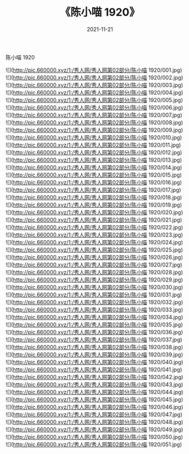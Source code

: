 ﻿---
layout: post
title:  《陈小喵 1920》
date:   2021-11-21
img: http://pic.660000.xyz/1:/秀人网/秀人网第02部分/陈小喵 1920/000.jpg
categories: [美女, 清纯, 唯美]
---

陈小喵 1920

  ![](http://pic.660000.xyz/1:/秀人网/秀人网第02部分/陈小喵 1920/001.jpg) <br> ![](http://pic.660000.xyz/1:/秀人网/秀人网第02部分/陈小喵 1920/002.jpg) <br> ![](http://pic.660000.xyz/1:/秀人网/秀人网第02部分/陈小喵 1920/003.jpg) <br> ![](http://pic.660000.xyz/1:/秀人网/秀人网第02部分/陈小喵 1920/004.jpg) <br> ![](http://pic.660000.xyz/1:/秀人网/秀人网第02部分/陈小喵 1920/005.jpg) <br> ![](http://pic.660000.xyz/1:/秀人网/秀人网第02部分/陈小喵 1920/006.jpg) <br> ![](http://pic.660000.xyz/1:/秀人网/秀人网第02部分/陈小喵 1920/007.jpg) <br> ![](http://pic.660000.xyz/1:/秀人网/秀人网第02部分/陈小喵 1920/008.jpg) <br> ![](http://pic.660000.xyz/1:/秀人网/秀人网第02部分/陈小喵 1920/009.jpg) <br> ![](http://pic.660000.xyz/1:/秀人网/秀人网第02部分/陈小喵 1920/010.jpg) <br> ![](http://pic.660000.xyz/1:/秀人网/秀人网第02部分/陈小喵 1920/011.jpg) <br> ![](http://pic.660000.xyz/1:/秀人网/秀人网第02部分/陈小喵 1920/012.jpg) <br> ![](http://pic.660000.xyz/1:/秀人网/秀人网第02部分/陈小喵 1920/013.jpg) <br> ![](http://pic.660000.xyz/1:/秀人网/秀人网第02部分/陈小喵 1920/014.jpg) <br> ![](http://pic.660000.xyz/1:/秀人网/秀人网第02部分/陈小喵 1920/015.jpg) <br> ![](http://pic.660000.xyz/1:/秀人网/秀人网第02部分/陈小喵 1920/016.jpg) <br> ![](http://pic.660000.xyz/1:/秀人网/秀人网第02部分/陈小喵 1920/017.jpg) <br> ![](http://pic.660000.xyz/1:/秀人网/秀人网第02部分/陈小喵 1920/018.jpg) <br> ![](http://pic.660000.xyz/1:/秀人网/秀人网第02部分/陈小喵 1920/019.jpg) <br> ![](http://pic.660000.xyz/1:/秀人网/秀人网第02部分/陈小喵 1920/020.jpg) <br> ![](http://pic.660000.xyz/1:/秀人网/秀人网第02部分/陈小喵 1920/021.jpg) <br> ![](http://pic.660000.xyz/1:/秀人网/秀人网第02部分/陈小喵 1920/022.jpg) <br> ![](http://pic.660000.xyz/1:/秀人网/秀人网第02部分/陈小喵 1920/023.jpg) <br> ![](http://pic.660000.xyz/1:/秀人网/秀人网第02部分/陈小喵 1920/024.jpg) <br> ![](http://pic.660000.xyz/1:/秀人网/秀人网第02部分/陈小喵 1920/025.jpg) <br> ![](http://pic.660000.xyz/1:/秀人网/秀人网第02部分/陈小喵 1920/026.jpg) <br> ![](http://pic.660000.xyz/1:/秀人网/秀人网第02部分/陈小喵 1920/027.jpg) <br> ![](http://pic.660000.xyz/1:/秀人网/秀人网第02部分/陈小喵 1920/028.jpg) <br> ![](http://pic.660000.xyz/1:/秀人网/秀人网第02部分/陈小喵 1920/029.jpg) <br> ![](http://pic.660000.xyz/1:/秀人网/秀人网第02部分/陈小喵 1920/030.jpg) <br> ![](http://pic.660000.xyz/1:/秀人网/秀人网第02部分/陈小喵 1920/031.jpg) <br> ![](http://pic.660000.xyz/1:/秀人网/秀人网第02部分/陈小喵 1920/032.jpg) <br> ![](http://pic.660000.xyz/1:/秀人网/秀人网第02部分/陈小喵 1920/033.jpg) <br> ![](http://pic.660000.xyz/1:/秀人网/秀人网第02部分/陈小喵 1920/034.jpg) <br> ![](http://pic.660000.xyz/1:/秀人网/秀人网第02部分/陈小喵 1920/035.jpg) <br> ![](http://pic.660000.xyz/1:/秀人网/秀人网第02部分/陈小喵 1920/036.jpg) <br> ![](http://pic.660000.xyz/1:/秀人网/秀人网第02部分/陈小喵 1920/037.jpg) <br> ![](http://pic.660000.xyz/1:/秀人网/秀人网第02部分/陈小喵 1920/038.jpg) <br> ![](http://pic.660000.xyz/1:/秀人网/秀人网第02部分/陈小喵 1920/039.jpg) <br> ![](http://pic.660000.xyz/1:/秀人网/秀人网第02部分/陈小喵 1920/040.jpg) <br> ![](http://pic.660000.xyz/1:/秀人网/秀人网第02部分/陈小喵 1920/041.jpg) <br> ![](http://pic.660000.xyz/1:/秀人网/秀人网第02部分/陈小喵 1920/042.jpg) <br> ![](http://pic.660000.xyz/1:/秀人网/秀人网第02部分/陈小喵 1920/043.jpg) <br> ![](http://pic.660000.xyz/1:/秀人网/秀人网第02部分/陈小喵 1920/044.jpg) <br> ![](http://pic.660000.xyz/1:/秀人网/秀人网第02部分/陈小喵 1920/045.jpg) <br> ![](http://pic.660000.xyz/1:/秀人网/秀人网第02部分/陈小喵 1920/046.jpg) <br> ![](http://pic.660000.xyz/1:/秀人网/秀人网第02部分/陈小喵 1920/047.jpg) <br> ![](http://pic.660000.xyz/1:/秀人网/秀人网第02部分/陈小喵 1920/048.jpg) <br> ![](http://pic.660000.xyz/1:/秀人网/秀人网第02部分/陈小喵 1920/049.jpg) <br> ![](http://pic.660000.xyz/1:/秀人网/秀人网第02部分/陈小喵 1920/050.jpg) <br> ![](http://pic.660000.xyz/1:/秀人网/秀人网第02部分/陈小喵 1920/051.jpg) <br>